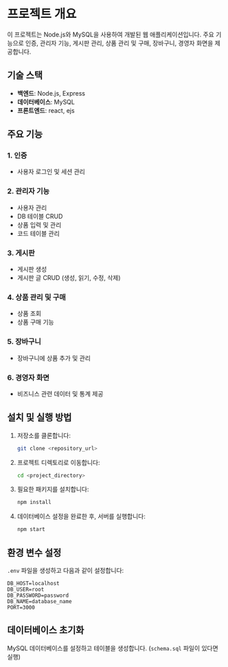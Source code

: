 # 프로젝트 개요

이 프로젝트는 Node.js와 MySQL을 사용하여 개발된 웹 애플리케이션입니다. 주요 기능으로 인증, 관리자 기능, 게시판 관리, 상품 관리 및 구매, 장바구니, 경영자 화면을 제공합니다.

## 기술 스택

- **백엔드**: Node.js, Express
- **데이터베이스**: MySQL
- **프론트엔드**: react, ejs

## 주요 기능

### 1. 인증
- 사용자 로그인 및 세션 관리

### 2. 관리자 기능
- 사용자 관리
- DB 테이블 CRUD
- 상품 입력 및 관리
- 코드 테이블 관리

### 3. 게시판
- 게시판 생성
- 게시판 글 CRUD (생성, 읽기, 수정, 삭제)

### 4. 상품 관리 및 구매
- 상품 조회
- 상품 구매 기능

### 5. 장바구니
- 장바구니에 상품 추가 및 관리

### 6. 경영자 화면
- 비즈니스 관련 데이터 및 통계 제공

## 설치 및 실행 방법

1. 저장소를 클론합니다:
   ```sh
   git clone <repository_url>
   ```
2. 프로젝트 디렉토리로 이동합니다:
   ```sh
   cd <project_directory>
   ```
3. 필요한 패키지를 설치합니다:
   ```sh
   npm install
   ```
4. 데이터베이스 설정을 완료한 후, 서버를 실행합니다:
   ```sh
   npm start
   ```

## 환경 변수 설정

`.env` 파일을 생성하고 다음과 같이 설정합니다:
```env
DB_HOST=localhost
DB_USER=root
DB_PASSWORD=password
DB_NAME=database_name
PORT=3000
```

## 데이터베이스 초기화

MySQL 데이터베이스를 설정하고 테이블을 생성합니다. (`schema.sql` 파일이 있다면 실행)


